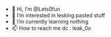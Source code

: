 - 👋 Hi, I’m @Lets0fun
- 👀 I’m interested in lesking pasted stuff
- 🌱 I’m currently learning nothing
- 📫 How to reach me
  dc : leak_0o

<!---
Lets0fun/Lets0fun is a ✨ special ✨ repository because its `README.md` (this file) appears on your GitHub profile.
You can click the Preview link to take a look at your changes.
--->
